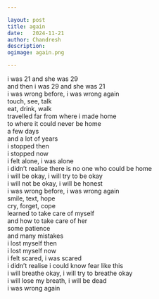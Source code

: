 ```yaml
---

layout: post
title: again
date:	2024-11-21
author:	Chandresh
description:
ogimage: again.png

---
```


i was 21 and she was 29 <br>
and then i was 29 and she was 21 <br>
i was wrong before, i was wrong again <br>
touch, see, talk <br>
eat, drink, walk <br>
travelled far from where i made home <br>
to where it could never be home <br>
a few days <br>
and a lot of years <br>
i stopped then <br>
i stopped now <br>
i felt alone, i was alone <br>
i didn’t realise there is no one who could be home <br>
i will be okay, i will try to be okay <br>
i will not be okay, i will be honest <br>
i was wrong before, i was wrong again <br>
smile, text, hope <br>
cry, forget, cope <br>
learned to take care of myself <br>
and how to take care of her <br>
some patience <br>
and many mistakes <br>
i lost myself then <br>
i lost myself now <br>
i felt scared, i was scared <br>
i didn’t realise i could know fear like this <br>
i will breathe okay, i will try to breathe okay <br>
i will lose my breath, i will be dead <br>
i was wrong again
